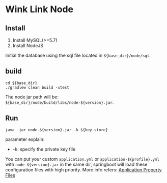 # Wink Link Node

## Install

1. Install MySQL(>=5.7)
2. Install NodeJS

Initial the database using the sql file located in `${base_dir}/node/sql`.

## build

```
cd ${base_dir}
./gradlew clean build -xtest
```

The node jar path will be: `${base_dir}/node/build/libs/node-${version}.jar`.

## Run

```
java -jar node-${version}.jar -k ${key.store}
```

parameter explain:
- -k: specify the private key file

You can put your custom `application.yml` or `application-${profile}.yml` with `node-${version}.jar` in the same dir, springboot will load these configuration files with high priority.
More info refers: [Application Property Files](https://docs.spring.io/spring-boot/docs/current/reference/htmlsingle/#boot-features-external-config-application-property-files)

